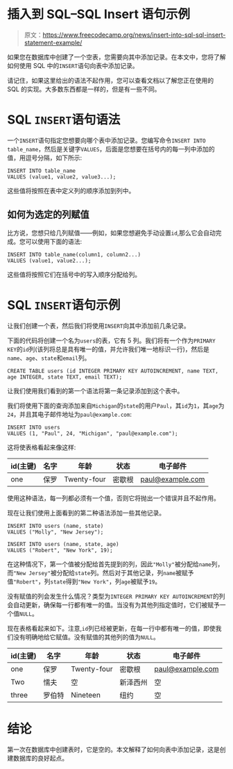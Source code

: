 # 插入到 SQL–SQL Insert 语句示例

> 原文：<https://www.freecodecamp.org/news/insert-into-sql-sql-insert-statement-example/>

如果您在数据库中创建了一个空表，您需要向其中添加记录。在本文中，您将了解如何使用 SQL 中的`INSERT`语句向表中添加记录。

请记住，如果这里给出的语法不起作用，您可以查看文档以了解您正在使用的 SQL 的实现。大多数东西都是一样的，但是有一些不同。

# SQL `INSERT`语句语法

一个`INSERT`语句指定您想要向哪个表中添加记录。您编写命令`INSERT INTO table_name`，然后是关键字`VALUES`，后面是您想要在括号内的每一列中添加的值，用逗号分隔，如下所示:

```
INSERT INTO table_name
VALUES (value1, value2, value3...);
```

这些值将按照在表中定义列的顺序添加到列中。

## 如何为选定的列赋值

比方说，您想只给几列赋值——例如，如果您想避免手动设置`id`,那么它会自动完成。您可以使用下面的语法:

```
INSERT INTO table_name(column1, column2...)
VALUES (value1, value2...);
```

这些值将按照它们在括号中的写入顺序分配给列。

# SQL `INSERT`语句示例

让我们创建一个表，然后我们将使用`INSERT`向其中添加前几条记录。

下面的代码将创建一个名为`users`的表，它有 5 列。我们将有一个作为`PRIMARY KEY`的`id`列(该列将总是具有唯一的值，并允许我们唯一地标识一行)，然后是`name`、`age`、`state`和`email`列。

```
CREATE TABLE users (id INTEGER PRIMARY KEY AUTOINCREMENT, name TEXT,  age INTEGER, state TEXT, email TEXT);
```

让我们使用我们看到的第一个语法将第一条记录添加到这个表中。

我们将使用下面的查询添加来自`Michigan`的`state`的用户`Paul`，其`id`为`1`，其`age`为`24`，并且其电子邮件地址为`paul@example.com`:

```
INSERT INTO users
VALUES (1, "Paul", 24, "Michigan", "paul@example.com");
```

这将使表格看起来像这样:

| id(主键) | 名字 | 年龄 | 状态 | 电子邮件 |
| --- | --- | --- | --- | --- |
| one | 保罗 | Twenty-four | 密歇根 | [paul@example.com](mailto:paul@example.com) |

使用这种语法，每一列都必须有一个值，否则它将抛出一个错误并且不起作用。

现在让我们使用上面看到的第二种语法添加一些其他记录。

```
INSERT INTO users (name, state)
VALUES ("Molly", "New Jersey");

INSERT INTO users (name, state, age)
VALUES ("Robert", "New York", 19);
```

在这种情况下，第一个值被分配给首先提到的列，因此`"Molly"`被分配给`name`列，而`"New Jersey"`被分配给`state`列。然后对于其他记录，列`name`被赋予值`"Robert"`，列`state`得到`"New York"`，列`age`被赋予`19`。

没有赋值的列会发生什么情况？类型为`INTEGER PRIMARY KEY AUTOINCREMENT`的列会自动更新，确保每一行都有唯一的值。当没有为其他列指定值时，它们被赋予一个值`NULL`。

现在表格看起来如下。注意,`id`列已经被更新，在每一行中都有唯一的值，即使我们没有明确地给它赋值。没有赋值的其他列的值为`NULL`。

| id(主键) | 名字 | 年龄 | 状态 | 电子邮件 |
| --- | --- | --- | --- | --- |
| one | 保罗 | Twenty-four | 密歇根 | [paul@example.com](mailto:paul@example.com) |
| Two | 懦夫 | 空 | 新泽西州 | 空 |
| three | 罗伯特 | Nineteen | 纽约 | 空 |

# 结论

第一次在数据库中创建表时，它是空的。本文解释了如何向表中添加记录，这是创建数据库的良好起点。